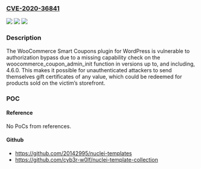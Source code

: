 ### [CVE-2020-36841](https://cve.mitre.org/cgi-bin/cvename.cgi?name=CVE-2020-36841)
![](https://img.shields.io/static/v1?label=Product&message=WooCommerce%20Smart%20Coupons&color=blue)
![](https://img.shields.io/static/v1?label=Version&message=*%3C%204.6.5%20&color=brighgreen)
![](https://img.shields.io/static/v1?label=Vulnerability&message=CWE-285%20Improper%20Authorization&color=brighgreen)

### Description

The WooCommerce Smart Coupons plugin for WordPress is vulnerable to authorization bypass due to a missing capability check on the woocommerce_coupon_admin_init function in versions up to, and including, 4.6.0. This makes it possible for unauthenticated attackers to send themselves gift certificates of any value, which could be redeemed for products sold on the victim’s storefront.

### POC

#### Reference
No PoCs from references.

#### Github
- https://github.com/20142995/nuclei-templates
- https://github.com/cyb3r-w0lf/nuclei-template-collection


